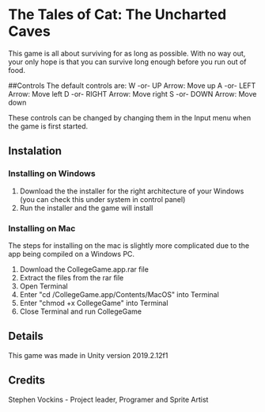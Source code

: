 # The Tales of Cat: The Uncharted Caves
 This game is all about surviving for as long as possible. With no way out, your only hope is that you can survive long enough before you run out of food.
 
 ##Controls
 The default controls are:
 W -or- UP Arrow: Move up
 A -or- LEFT Arrow: Move left
 D -or- RIGHT Arrow: Move right
 S -or- DOWN Arrow: Move down
 
 These controls can be changed by changing them in the Input menu when the game is first started.
 
 ## Instalation
 ### Installing on Windows
 1. Download the the installer for the right architecture of your Windows (you can check this under system in control panel)
 2. Run the installer and the game will install
 
 ### Installing on Mac
 The steps for installing on the mac is slightly more complicated due to the app being compiled on a Windows PC.
 1. Download the CollegeGame.app.rar file
 2. Extract the files from the rar file
 3. Open Terminal
 4. Enter "cd <Path of file>/CollegeGame.app/Contents/MacOS" into Terminal
 5. Enter "chmod +x CollegeGame" into Terminal
 6. Close Terminal and run CollegeGame

 ## Details
 This game was made in Unity version 2019.2.12f1
 
 ## Credits
 Stephen Vockins - Project leader, Programer and Sprite Artist
